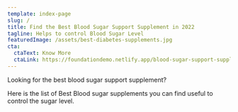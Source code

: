 ```yaml
---
template: index-page
slug: /
title: Find the Best Blood Sugar Support Supplement in 2022
tagline: Helps to control Blood Sugar Level
featuredImage: /assets/best-diabetes-supplements.jpg
cta:
  ctaText: Know More
  ctaLink: https://foundationdemo.netlify.app/blood-sugar-support-supplement
---
```

Looking for the best blood sugar support supplement? 

Here is the list of Best Blood sugar supplements you can find useful to control the sugar level.